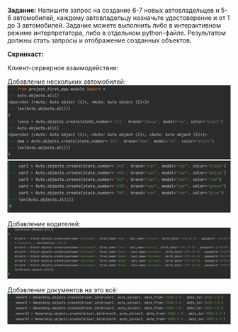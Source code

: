 **Задание:** Напишите запрос на создание 6-7 новых автовладельцев и 5-6 автомобилей, каждому автовладельцу назначьте удостоверение и от 1 до 3 автомобилей. Задание можете выполнить либо в интерактивном режиме интерпретатора, либо в отдельном python-файле. Результатом должны стать запросы и отображение созданных объектов. 


**Скринкаст:**

Клиент-серверное взаимодействие:

Добавление нескольких автомобилей:
![](1.png)
![](3.png)

Добавление водителей:
![](2.png)

Добавление документов на это всё:
![](4.png)